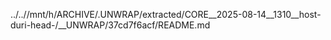 ../..//mnt/h/ARCHIVE/.UNWRAP/extracted/CORE__2025-08-14__1310__host-duri-head-/__UNWRAP/37cd7f6acf/README.md